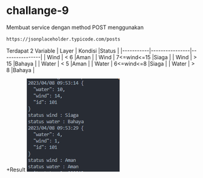 # challange-9

Membuat service dengan method POST menggunakan

```bash
https://jsonplaceholder.typicode.com/posts
```

Terdapat 2 Variable
| Layer | Kondisi |Status |
|-----------|----------------|----------------|
| Wind | < 6 |Aman |
| Wind | 7<=wind<=15 |Siaga |
| Wind | > 15 |Bahaya |
| Water | < 5 |Aman |
| Water | 6<=wind<=8 |Siaga |
| Water | > 8 |Bahaya |

+Result
![image](/images/result.PNG)
